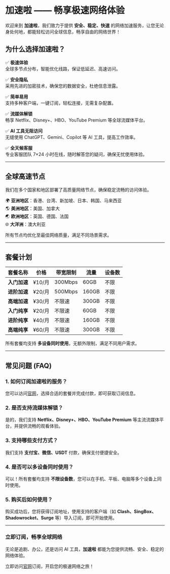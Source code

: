 # 加速啦 —— 畅享极速网络体验

欢迎来到 **加速啦**，我们致力于提供 **安全、稳定、快速** 的网络加速服务，让您无论身处何地，都能轻松访问全球信息，畅享自由的网络世界！

## 为什么选择加速啦？

✅ **极速体验**  
全球多节点分布，智能优化线路，保证低延迟、高速访问。

✅ **安全隐私**  
采用先进的加密技术，确保您的数据安全，杜绝信息泄露。

✅ **简单易用**  
支持多种客户端，一键订阅，轻松连接，无需复杂配置。

✅ **流媒体解锁**  
畅享 Netflix、Disney+、HBO、YouTube Premium 等全球流媒体平台。

✅ **AI 工具无阻访问**  
无缝使用 ChatGPT、Gemini、Copilot 等 AI 工具，提高工作效率。

✅ **全天候客服**  
专业客服团队 7×24 小时在线，随时解答您的疑问，确保无忧使用体验。

---

## 全球高速节点

我们在多个国家和地区部署了高质量网络节点，确保稳定流畅的访问体验。

🌍 **亚洲地区**：香港、台湾、新加坡、日本、韩国、马来西亚  
🌎 **美洲地区**：美国、加拿大  
🌏 **欧洲地区**：英国、德国、法国  
🌐 **大洋洲**：澳大利亚  

所有节点均优化至最佳网络质量，满足不同场景需求。

---

## 套餐计划

| 套餐名称 | 价格 | 带宽限制 | 流量 | 设备数 |
|----------|------|----------|------|--------|
| **入门加速** | ¥10/月 | 300Mbps | 60GB | 不限 |
| **进阶加速** | ¥20/月 | 500Mbps | 160GB | 不限 |
| **高端加速** | ¥30/月 | 不限速 | 300GB | 不限 |
| **入门纯享** | ¥20/月 | 不限速 | 60GB | 不限 |
| **进阶纯享** | ¥40/月 | 不限速 | 160GB | 不限 |
| **高端纯享** | ¥60/月 | 不限速 | 300GB | 不限 |

所有套餐均支持 **多设备同时使用**，无额外限制，满足不同用户需求。

---

## 常见问题 (FAQ)

### 1. 如何订阅加速啦的服务？
您可以访问[官网](https://jump.p6p.net/245)，选择合适的套餐并完成付款，即可获取订阅信息。

### 2. 是否支持流媒体解锁？
是的，我们支持 **Netflix、Disney+、HBO、YouTube Premium** 等主流流媒体平台，并提供流畅的观看体验。

### 3. 支持哪些支付方式？
我们支持 **支付宝、微信、USDT** 付款，确保支付便捷安全。

### 4. 是否可以多设备同时使用？
可以！所有套餐均支持 **不限设备数**，您可以在手机、平板、电脑等多个设备上同时使用。

### 5. 购买后如何使用？
购买成功后，您将获得订阅地址，使用支持的客户端（如 **Clash、SingBox、Shadowrocket、Surge** 等）导入订阅，即可开始使用。

---

### 立即订阅，畅享全球网络

无论是追剧、办公，还是访问 AI 工具，**加速啦** 都能为您提供流畅、安全、稳定的网络体验。

立即访问[官网](https://jump.p6p.net/245)订阅，开启您的极速网络之旅！

